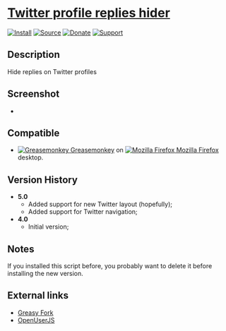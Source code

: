 # [Twitter profile replies hider](https://github.com/jerone/UserScripts/tree/master/Twitter_profile_replies_hider)

[![Install](https://raw.github.com/jerone/UserScripts/master/_resources/Install-button.png)](https://github.com/jerone/UserScripts/raw/master/Twitter_profile_replies_hider/Twitter_profile_replies_hider.user.js)
[![Source](https://raw.github.com/jerone/UserScripts/master/_resources/Source-button.png)](https://github.com/jerone/UserScripts/blob/master/Twitter_profile_replies_hider/Twitter_profile_replies_hider.user.js)
[![Donate](https://raw.github.com/jerone/UserScripts/master/_resources/Donate-button.png)](https://www.paypal.com/cgi-bin/webscr?cmd=_s-xclick&hosted_button_id=VCYMHWQ7ZMBKW)
[![Support](https://raw.github.com/jerone/UserScripts/master/_resources/Support-button.png)](https://github.com/jerone/UserScripts/issues)

## Description

Hide replies on Twitter profiles

## Screenshot

-

## Compatible

-   [![Greasemonkey](https://raw.github.com/jerone/UserScripts/master/_resources/Greasemonkey.png) Greasemonkey](https://addons.mozilla.org/firefox/addon/greasemonkey/) on [![Mozilla Firefox](https://raw.github.com/jerone/UserScripts/master/_resources/Firefox.png) Mozilla Firefox](http://www.mozilla.org/en-US/firefox/fx/#desktop) desktop.

## Version History

-   **5.0**
    -   Added support for new Twitter layout (hopefully);
    -   Added support for Twitter navigation;
-   **4.0**
    -   Initial version;

## Notes

If you installed this script before, you probably want to delete it before installing the new version.

## External links

-   [Greasy Fork](https://greasyfork.org/scripts/214-twitter-profile-replies-hider)
-   [OpenUserJS](https://openuserjs.org/scripts/jerone/Twitter_profile_replies_hider)
